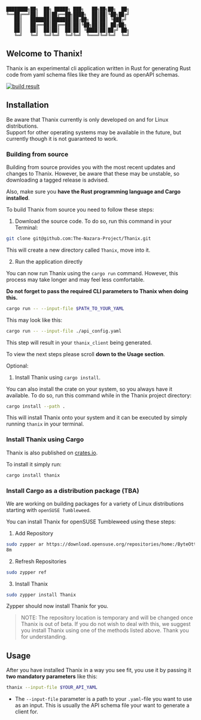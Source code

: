 ```
████████╗██╗  ██╗ █████╗ ███╗   ██╗██╗██╗  ██╗
╚══██╔══╝██║  ██║██╔══██╗████╗  ██║██║╚██╗██╔╝
   ██║   ███████║███████║██╔██╗ ██║██║ ╚███╔╝
   ██║   ██╔══██║██╔══██║██║╚██╗██║██║ ██╔██╗
   ██║   ██║  ██║██║  ██║██║ ╚████║██║██╔╝ ██╗
   ╚═╝   ╚═╝  ╚═╝╚═╝  ╚═╝╚═╝  ╚═══╝╚═╝╚═╝  ╚═╝

```

## Welcome to Thanix!

Thanix is an experimental cli application written in Rust for generating Rust code from yaml schema files like they are
found as openAPI schemas.

[![build result](https://build.opensuse.org/projects/home:ByteOtter:nazara-project/packages/thanix/badge.svg?type=default)](https://build.opensuse.org/package/show/home:ByteOtter:nazara-project/thanix)

## Installation

Be aware that Thanix currently is only developed on and for Linux distributions.<br>
Support for other operating systems may be available in the future, but currently though it is not guaranteed to work.

### Building from source

Building from source provides you with the most recent updates and changes to Thanix. However, be aware that these
may be unstable, so downloading a tagged release is advised.

Also, make sure you **have the Rust programming language and Cargo installed**.

To build Thanix from source you need to follow these steps:

1. Download the source code. To do so, run this command in your Terminal:

```bash
git clone git@github.com:The-Nazara-Project/Thanix.git
```

This will create a new directory called `Thanix`, move into it.

2. Run the application directly

You can now run Thanix using the `cargo run` command. However, this process may take longer and may feel less
comfortable.

**Do not forget to pass the required CLI parameters to Thanix when doing this.**

```bash
cargo run -- --input-file $PATH_TO_YOUR_YAML
```

This may look like this:

```bash
cargo run -- --input-file ./api_config.yaml
```

This step will result in your `thanix_client` being generated.

To view the next steps please scroll **down to the Usage section**.

Optional:

1. Install Thanix using `cargo install`.

You can also install the crate on your system, so you always have it available.
To do so, run this command while in the Thanix project directory:

```bash
cargo install --path .
```

This will install Thanix onto your system and it can be executed by simply running `thanix` in your terminal.

### Install Thanix using Cargo

Thanix is also published on [crates.io](https://crates.io).

To install it simply run:

```bash
cargo install thanix
```

### Install Cargo as a distribution package (TBA)

We are working on building packages for a variety of Linux distributions starting with `openSUSE Tumbleweed`.

You can install Thanix for openSUSE Tumbleweed using these steps:

1. Add Repository
```bash
sudo zypper ar https://download.opensuse.org/repositories/home:/ByteOtter:/nazara-project/openSUSE_Tumbleweed/home:ByteOtter:nazara-project.repo
8m
```

2. Refresh Repositories
```bash
sudo zypper ref
```

3. Install Thanix
```bash
sudo zypper install Thanix
```

Zypper should now install Thanix for you.

> NOTE: The repository location is temporary and will be changed once Thanix is out of beta.
> If you do not wish to deal with this, we suggest you install Thanix using one of the methods listed above.
> Thank you for understanding.

## Usage

After you have installed Thanix in a way you see fit, you use it by passing it **two mandatory parameters** like this:

```bash
thanix --input-file $YOUR_API_YAML
```

- The `--input-file` parameter is a path to your `.yaml`-file you want to use as an input. This is usually the API
  schema file your want to generate a client for.
